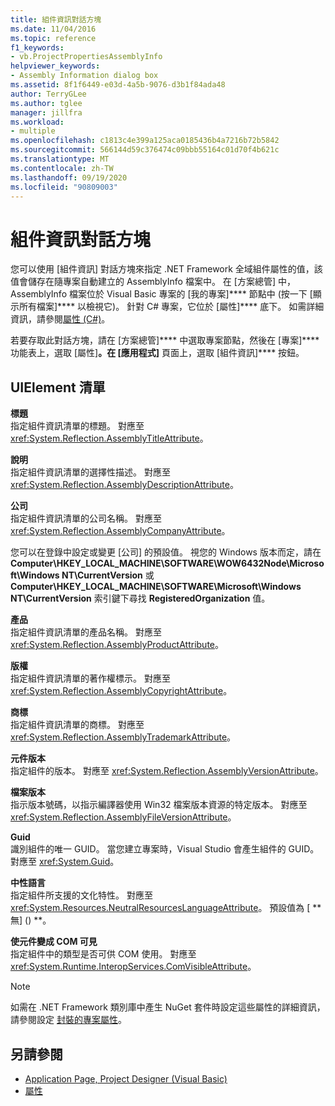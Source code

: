 ```yaml
---
title: 組件資訊對話方塊
ms.date: 11/04/2016
ms.topic: reference
f1_keywords:
- vb.ProjectPropertiesAssemblyInfo
helpviewer_keywords:
- Assembly Information dialog box
ms.assetid: 8f1f6449-e03d-4a5b-9076-d3b1f84ada48
author: TerryGLee
ms.author: tglee
manager: jillfra
ms.workload:
- multiple
ms.openlocfilehash: c1813c4e399a125aca0185436b4a7216b72b5842
ms.sourcegitcommit: 566144d59c376474c09bbb55164c01d70f4b621c
ms.translationtype: MT
ms.contentlocale: zh-TW
ms.lasthandoff: 09/19/2020
ms.locfileid: "90809003"
---
```

# <a name="assembly-information-dialog-box"></a>組件資訊對話方塊

您可以使用 [組件資訊] 對話方塊來指定 .NET Framework 全域組件屬性的值，該值會儲存在隨專案自動建立的 AssemblyInfo 檔案中。 在 [方案總管] 中，AssemblyInfo 檔案位於 Visual Basic 專案的 [我的專案]**** 節點中 (按一下 [顯示所有檔案]**** 以檢視它)。 針對 C# 專案，它位於 [屬性]**** 底下。 如需詳細資訊，請參閱[屬性 (C#)](/dotnet/csharp/programming-guide/concepts/attributes/index)。

若要存取此對話方塊，請在 [方案總管]**** 中選取專案節點，然後在 [專案]**** 功能表上，選取 [屬性]****。在 [應用程式]**** 頁面上，選取 [組件資訊]**** 按鈕。

## <a name="uielement-list"></a>UIElement 清單

**標題**\
指定組件資訊清單的標題。 對應至 <xref:System.Reflection.AssemblyTitleAttribute>。

**說明**\
指定組件資訊清單的選擇性描述。 對應至 <xref:System.Reflection.AssemblyDescriptionAttribute>。

**公司**\
指定組件資訊清單的公司名稱。 對應至 <xref:System.Reflection.AssemblyCompanyAttribute>。

您可以在登錄中設定或變更 [公司] 的預設值。 視您的 Windows 版本而定，請在**Computer\HKEY_LOCAL_MACHINE\SOFTWARE\WOW6432Node\Microsoft\Windows NT\CurrentVersion** 或 **Computer\HKEY_LOCAL_MACHINE\SOFTWARE\Microsoft\Windows NT\CurrentVersion** 索引鍵下尋找 **RegisteredOrganization** 值。

**產品**\
指定組件資訊清單的產品名稱。 對應至 <xref:System.Reflection.AssemblyProductAttribute>。

**版權**\
指定組件資訊清單的著作權標示。 對應至 <xref:System.Reflection.AssemblyCopyrightAttribute>。

**商標**\
指定組件資訊清單的商標。 對應至 <xref:System.Reflection.AssemblyTrademarkAttribute>。

**元件版本**\
指定組件的版本。 對應至 <xref:System.Reflection.AssemblyVersionAttribute>。

**檔案版本**\
指示版本號碼，以指示編譯器使用 Win32 檔案版本資源的特定版本。 對應至 <xref:System.Reflection.AssemblyFileVersionAttribute>。

**Guid**\
識別組件的唯一 GUID。 當您建立專案時，Visual Studio 會產生組件的 GUID。 對應至 <xref:System.Guid>。

**中性語言**\
指定組件所支援的文化特性。 對應至 <xref:System.Resources.NeutralResourcesLanguageAttribute>。 預設值為 [ ** 無] () **。

**使元件變成 COM 可見**\
指定組件中的類型是否可供 COM 使用。 對應至 <xref:System.Runtime.InteropServices.ComVisibleAttribute>。

> [!NOTE]
> 如需在 .NET Framework 類別庫中產生 NuGet 套件時設定這些屬性的詳細資訊，請參閱設定 [封裝的專案屬性](/nuget/quickstart/create-and-publish-a-package-using-visual-studio-net-framework#configure-project-properties-for-the-package)。

## <a name="see-also"></a>另請參閱

- [Application Page, Project Designer (Visual Basic)](../../ide/reference/application-page-project-designer-visual-basic.md)
- [屬性](/previous-versions/z0w1kczw(v=vs.140))